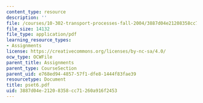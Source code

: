 ```yaml
---
content_type: resource
description: ''
file: /courses/10-302-transport-processes-fall-2004/3887d04e21208358cc71260a916f2453_pset6.pdf
file_size: 14132
file_type: application/pdf
learning_resource_types:
- Assignments
license: https://creativecommons.org/licenses/by-nc-sa/4.0/
ocw_type: OCWFile
parent_title: Assignments
parent_type: CourseSection
parent_uid: e768ed94-4857-57f1-dfe8-1444f83fae39
resourcetype: Document
title: pset6.pdf
uid: 3887d04e-2120-8358-cc71-260a916f2453
---
```

